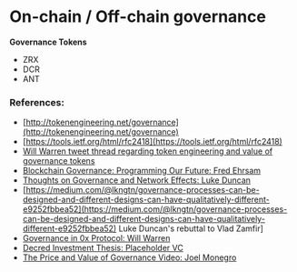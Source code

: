 # On-chain / Off-chain governance

**Governance Tokens**

* ZRX
* DCR
* ANT

### References:

* [http://tokenengineering.net/governance](http://tokenengineering.net/governance)
* [https://tools.ietf.org/html/rfc2418](https://tools.ietf.org/html/rfc2418)
* [Will Warren tweet thread regarding token engineering and value of governance tokens](https://twitter.com/willwarren89/status/1009661231559368704)
* [Blockchain Governance: Programming Our Future: Fred Ehrsam](https://medium.com/@FEhrsam/blockchain-governance-programming-our-future-c3bfe30f2d74)
* [Thoughts on Governance and Network Effects: Luke Duncan](https://blog.aragon.one/thoughts-on-governance-and-network-effects-f40fda3e3f98)
* [https://medium.com/@lkngtn/governance-processes-can-be-designed-and-different-designs-can-have-qualitatively-different-e9252fbbea52](https://medium.com/@lkngtn/governance-processes-can-be-designed-and-different-designs-can-have-qualitatively-different-e9252fbbea52) Luke Duncan's rebuttal to Vlad Zamfir\]
* [Governance in 0x Protocol: Will Warren](https://blog.0xproject.com/governance-in-0x-protocol-86779ae5809e)
* [Decred Investment Thesis: Placeholder VC](https://www.placeholder.vc/blog/2018/5/12/decred-investment-thesis)
* [The Price and Value of Governance Video: Joel Monegro](https://www.youtube.com/watch?v=Mwv4nnvTI5E)

